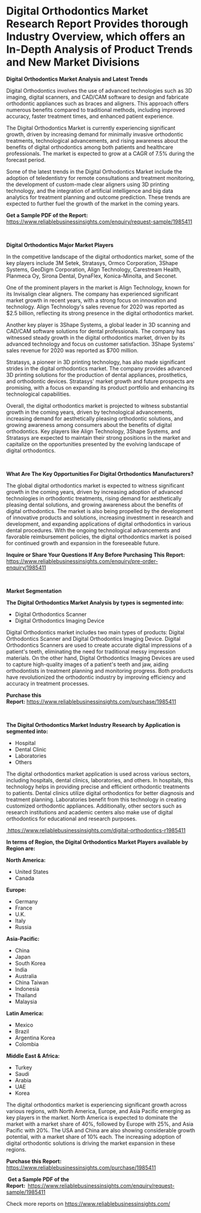 <p><h1>Digital Orthodontics Market Research Report Provides thorough Industry Overview, which offers an In-Depth Analysis of Product Trends and New Market Divisions</h1></p><p><strong>Digital Orthodontics Market Analysis and Latest Trends</strong></p>
<p><p>Digital Orthodontics involves the use of advanced technologies such as 3D imaging, digital scanners, and CAD/CAM software to design and fabricate orthodontic appliances such as braces and aligners. This approach offers numerous benefits compared to traditional methods, including improved accuracy, faster treatment times, and enhanced patient experience.</p><p>The Digital Orthodontics Market is currently experiencing significant growth, driven by increasing demand for minimally invasive orthodontic treatments, technological advancements, and rising awareness about the benefits of digital orthodontics among both patients and healthcare professionals. The market is expected to grow at a CAGR of 7.5% during the forecast period.</p><p>Some of the latest trends in the Digital Orthodontics Market include the adoption of teledentistry for remote consultations and treatment monitoring, the development of custom-made clear aligners using 3D printing technology, and the integration of artificial intelligence and big data analytics for treatment planning and outcome prediction. These trends are expected to further fuel the growth of the market in the coming years.</p></p>
<p><strong>Get a Sample PDF of the Report:&nbsp;</strong> <a href="https://www.reliablebusinessinsights.com/enquiry/request-sample/1985411">https://www.reliablebusinessinsights.com/enquiry/request-sample/1985411</a></p>
<p>&nbsp;</p>
<p><strong>Digital Orthodontics Major Market Players</strong></p>
<p><p>In the competitive landscape of the digital orthodontics market, some of the key players include 3M Setek, Stratasys, Ormco Corporation, 3Shape Systems, GeoDigm Corporation, Align Technology, Carestream Health, Planmeca Oy, Sirona Dental, DynaFlex, Konica-Minolta, and Seconet. </p><p>One of the prominent players in the market is Align Technology, known for its Invisalign clear aligners. The company has experienced significant market growth in recent years, with a strong focus on innovation and technology. Align Technology's sales revenue for 2020 was reported as $2.5 billion, reflecting its strong presence in the digital orthodontics market.</p><p>Another key player is 3Shape Systems, a global leader in 3D scanning and CAD/CAM software solutions for dental professionals. The company has witnessed steady growth in the digital orthodontics market, driven by its advanced technology and focus on customer satisfaction. 3Shape Systems' sales revenue for 2020 was reported as $700 million.</p><p>Stratasys, a pioneer in 3D printing technology, has also made significant strides in the digital orthodontics market. The company provides advanced 3D printing solutions for the production of dental appliances, prosthetics, and orthodontic devices. Stratasys' market growth and future prospects are promising, with a focus on expanding its product portfolio and enhancing its technological capabilities.</p><p>Overall, the digital orthodontics market is projected to witness substantial growth in the coming years, driven by technological advancements, increasing demand for aesthetically pleasing orthodontic solutions, and growing awareness among consumers about the benefits of digital orthodontics. Key players like Align Technology, 3Shape Systems, and Stratasys are expected to maintain their strong positions in the market and capitalize on the opportunities presented by the evolving landscape of digital orthodontics.</p></p>
<p>&nbsp;</p>
<p><strong>What Are The Key Opportunities For Digital Orthodontics Manufacturers?</strong></p>
<p><p>The global digital orthodontics market is expected to witness significant growth in the coming years, driven by increasing adoption of advanced technologies in orthodontic treatments, rising demand for aesthetically pleasing dental solutions, and growing awareness about the benefits of digital orthodontics. The market is also being propelled by the development of innovative products and solutions, increasing investment in research and development, and expanding applications of digital orthodontics in various dental procedures. With the ongoing technological advancements and favorable reimbursement policies, the digital orthodontics market is poised for continued growth and expansion in the foreseeable future.</p></p>
<p><strong>Inquire or Share Your Questions If Any Before Purchasing This Report:</strong> <a href="https://www.reliablebusinessinsights.com/enquiry/pre-order-enquiry/1985411">https://www.reliablebusinessinsights.com/enquiry/pre-order-enquiry/1985411</a></p>
<p>&nbsp;</p>
<p><strong>Market Segmentation</strong></p>
<p><strong>The Digital Orthodontics Market Analysis by types is segmented into:</strong></p>
<p><ul><li>Digital Orthodontics Scanner</li><li>Digital Orthodontics Imaging Device</li></ul></p>
<p><p>Digital Orthodontics market includes two main types of products: Digital Orthodontics Scanner and Digital Orthodontics Imaging Device. Digital Orthodontics Scanners are used to create accurate digital impressions of a patient's teeth, eliminating the need for traditional messy impression materials. On the other hand, Digital Orthodontics Imaging Devices are used to capture high-quality images of a patient's teeth and jaw, aiding orthodontists in treatment planning and monitoring progress. Both products have revolutionized the orthodontic industry by improving efficiency and accuracy in treatment processes.</p></p>
<p><strong>Purchase this Report:&nbsp;</strong><a href="https://www.reliablebusinessinsights.com/purchase/1985411">https://www.reliablebusinessinsights.com/purchase/1985411</a></p>
<p>&nbsp;</p>
<p><strong>The Digital Orthodontics Market Industry Research by Application is segmented into:</strong></p>
<p><ul><li>Hospital</li><li>Dental Clinic</li><li>Laboratories</li><li>Others</li></ul></p>
<p><p>The digital orthodontics market application is used across various sectors, including hospitals, dental clinics, laboratories, and others. In hospitals, this technology helps in providing precise and efficient orthodontic treatments to patients. Dental clinics utilize digital orthodontics for better diagnosis and treatment planning. Laboratories benefit from this technology in creating customized orthodontic appliances. Additionally, other sectors such as research institutions and academic centers also make use of digital orthodontics for educational and research purposes.</p></p>
<p><a href="https://www.reliablebusinessinsights.com/digital-orthodontics-r1985411">&nbsp;https://www.reliablebusinessinsights.com/digital-orthodontics-r1985411</a></p>
<p><strong>In terms of Region, the Digital Orthodontics Market Players available by Region are:</strong></p>
<p>
    <p> <strong> North America: </strong>
        <ul>
            <li>United States</li>
            <li>Canada</li>
        </ul>
        </p> 
    <p> <strong> Europe: </strong>
        <ul>
            <li>Germany</li>
            <li>France</li>
            <li>U.K.</li>
            <li>Italy</li>
            <li>Russia</li>
        </ul>
        </p> 
    <p> <strong> Asia-Pacific: </strong>
        <ul>
            <li>China</li>
            <li>Japan</li>
            <li>South Korea</li>
            <li>India</li>
            <li>Australia</li>
            <li>China Taiwan</li>
            <li>Indonesia</li>
            <li>Thailand</li>
            <li>Malaysia</li>
        </ul>
        </p> 
    <p> <strong> Latin America: </strong>
        <ul>
            <li>Mexico</li>
            <li>Brazil</li>
            <li>Argentina Korea</li>
            <li>Colombia</li>
        </ul>
        </p> 
    <p> <strong> Middle East & Africa: </strong>
        <ul>
            <li>Turkey</li>
            <li>Saudi</li>
            <li>Arabia</li>
            <li>UAE</li>
            <li>Korea</li>
        </ul>
    </p>
    </p>
<p><p>The digital orthodontics market is experiencing significant growth across various regions, with North America, Europe, and Asia Pacific emerging as key players in the market. North America is expected to dominate the market with a market share of 40%, followed by Europe with 25%, and Asia Pacific with 20%. The USA and China are also showing considerable growth potential, with a market share of 10% each. The increasing adoption of digital orthodontic solutions is driving the market expansion in these regions.</p></p>
<p><strong>Purchase this Report: </strong><a href="https://www.reliablebusinessinsights.com/purchase/1985411">https://www.reliablebusinessinsights.com/purchase/1985411</a></p>
<p>&nbsp;<strong>Get a Sample PDF of the Report:&nbsp;&nbsp;</strong><a href="https://www.reliablebusinessinsights.com/enquiry/request-sample/1985411">https://www.reliablebusinessinsights.com/enquiry/request-sample/1985411</a></p>
<p><strong></strong></p>
<p>Check more reports on <a href="https://www.reliablebusinessinsights.com/">https://www.reliablebusinessinsights.com/</a></p>